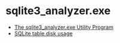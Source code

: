 # sqlite3_analyzer.exe

- [The sqlite3_analyzer.exe Utility Program](https://www.sqlite.org/sqlanalyze.html)
- [SQLite table disk usage](https://stackoverflow.com/questions/5900050/sqlite-table-disk-usage)
